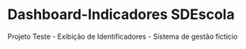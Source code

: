 # Dashboard-Indicadores SDEscola
Projeto Teste - Exibição de Identificadores - Sistema de gestão fictício
